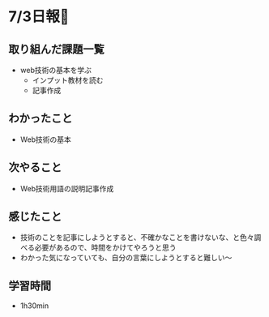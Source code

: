 # 7/3日報🐶

## 取り組んだ課題一覧

* web技術の基本を学ぶ
  * インプット教材を読む
  * 記事作成

## わかったこと

* Web技術の基本

## 次やること

* Web技術用語の説明記事作成

## 感じたこと

* 技術のことを記事にしようとすると、不確かなことを書けないな、と色々調べる必要があるので、時間をかけてやろうと思う
* わかった気になっていても、自分の言葉にしようとすると難しい〜

## 学習時間

* 1h30min
